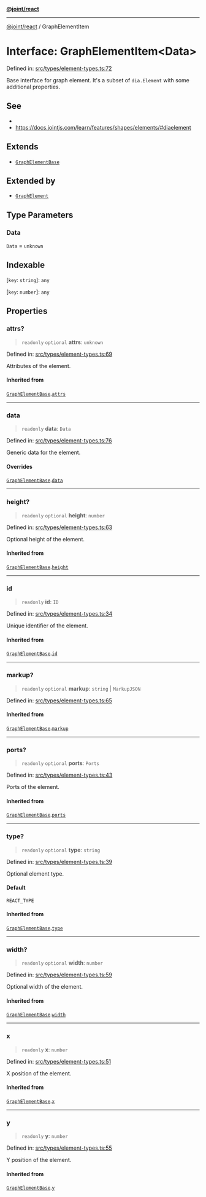 [**@joint/react**](../README.md)

***

[@joint/react](../README.md) / GraphElementItem

# Interface: GraphElementItem\<Data\>

Defined in: [src/types/element-types.ts:72](https://github.com/samuelgja/joint/blob/main/packages/joint-react/src/types/element-types.ts#L72)

Base interface for graph element.
It's a subset of `dia.Element` with some additional properties.

## See

 - 
 - https://docs.jointjs.com/learn/features/shapes/elements/#diaelement

## Extends

- [`GraphElementBase`](GraphElementBase.md)

## Extended by

- [`GraphElement`](GraphElement.md)

## Type Parameters

### Data

`Data` = `unknown`

## Indexable

\[`key`: `string`\]: `any`

\[`key`: `number`\]: `any`

## Properties

### attrs?

> `readonly` `optional` **attrs**: `unknown`

Defined in: [src/types/element-types.ts:69](https://github.com/samuelgja/joint/blob/main/packages/joint-react/src/types/element-types.ts#L69)

Attributes of the element.

#### Inherited from

[`GraphElementBase`](GraphElementBase.md).[`attrs`](GraphElementBase.md#attrs)

***

### data

> `readonly` **data**: `Data`

Defined in: [src/types/element-types.ts:76](https://github.com/samuelgja/joint/blob/main/packages/joint-react/src/types/element-types.ts#L76)

Generic data for the element.

#### Overrides

[`GraphElementBase`](GraphElementBase.md).[`data`](GraphElementBase.md#data)

***

### height?

> `readonly` `optional` **height**: `number`

Defined in: [src/types/element-types.ts:63](https://github.com/samuelgja/joint/blob/main/packages/joint-react/src/types/element-types.ts#L63)

Optional height of the element.

#### Inherited from

[`GraphElementBase`](GraphElementBase.md).[`height`](GraphElementBase.md#height)

***

### id

> `readonly` **id**: `ID`

Defined in: [src/types/element-types.ts:34](https://github.com/samuelgja/joint/blob/main/packages/joint-react/src/types/element-types.ts#L34)

Unique identifier of the element.

#### Inherited from

[`GraphElementBase`](GraphElementBase.md).[`id`](GraphElementBase.md#id)

***

### markup?

> `readonly` `optional` **markup**: `string` \| `MarkupJSON`

Defined in: [src/types/element-types.ts:65](https://github.com/samuelgja/joint/blob/main/packages/joint-react/src/types/element-types.ts#L65)

#### Inherited from

[`GraphElementBase`](GraphElementBase.md).[`markup`](GraphElementBase.md#markup)

***

### ports?

> `readonly` `optional` **ports**: `Ports`

Defined in: [src/types/element-types.ts:43](https://github.com/samuelgja/joint/blob/main/packages/joint-react/src/types/element-types.ts#L43)

Ports of the element.

#### Inherited from

[`GraphElementBase`](GraphElementBase.md).[`ports`](GraphElementBase.md#ports)

***

### type?

> `readonly` `optional` **type**: `string`

Defined in: [src/types/element-types.ts:39](https://github.com/samuelgja/joint/blob/main/packages/joint-react/src/types/element-types.ts#L39)

Optional element type.

#### Default

`REACT_TYPE`

#### Inherited from

[`GraphElementBase`](GraphElementBase.md).[`type`](GraphElementBase.md#type-1)

***

### width?

> `readonly` `optional` **width**: `number`

Defined in: [src/types/element-types.ts:59](https://github.com/samuelgja/joint/blob/main/packages/joint-react/src/types/element-types.ts#L59)

Optional width of the element.

#### Inherited from

[`GraphElementBase`](GraphElementBase.md).[`width`](GraphElementBase.md#width)

***

### x

> `readonly` **x**: `number`

Defined in: [src/types/element-types.ts:51](https://github.com/samuelgja/joint/blob/main/packages/joint-react/src/types/element-types.ts#L51)

X position of the element.

#### Inherited from

[`GraphElementBase`](GraphElementBase.md).[`x`](GraphElementBase.md#x)

***

### y

> `readonly` **y**: `number`

Defined in: [src/types/element-types.ts:55](https://github.com/samuelgja/joint/blob/main/packages/joint-react/src/types/element-types.ts#L55)

Y position of the element.

#### Inherited from

[`GraphElementBase`](GraphElementBase.md).[`y`](GraphElementBase.md#y)
